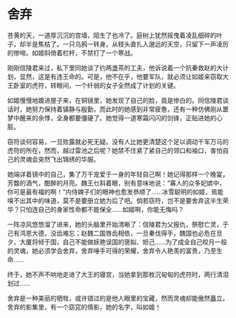 # 舍弃

苍黄的天，一道厚沉沉的宫墙，陌生了也冷了。庭树上犹然摇曳着凌乱细碎的叶子，却半是焦枯了。一只乌鸦一转身，从枝头直扎入邈远的天空，只留下一声凌厉的惨啼。如姬斜倚着栏杆，不禁打了一个寒战。 

刚刚信陵君来过，私下里同她谈了约两盏茶的工夫，他诉说着一个抗秦救赵的大计划，显然，这是有违王命的。可是，他不在乎，他要军队，就必须让如姬来窃取大王卧室的虎符，转眼间，一个纤弱的女子全然成了计划的关键。 

如姬慢慢地踱进屋子来，在铜镜里，她发现了自己的脸，竟是惨白的。同信陵君谈话时，她努力保持着镇静与殷勤，而此时的她感到非常疲惫，还有一种仿佛刚从噩梦中醒来的余悸，全身都要僵硬了。她觉得一道寒霜闪闪的剑锋，正贴进她的心脏。 

窃符谈何容易，一旦败露就必死无疑。没有人比她更清楚这个足以调动千军万马的虎符的所在，然而，越过雷池之后呢？她禁不住紧了紧自己的领口和袖口，害怕自己的灵魂会突然飞出锦绣的华服。 

她端详着镜中的自己，集了万千宠爱于一身的年轻自己啊！她记得那样一个晚宴，芳馥的酒气，酣醉的月亮。魏王乜斜着眼，别有意味地说：“寡人的众多妃嫔中，你可是最有福的啊！”内侍婢子们的眼神也愈发恭顺了……冰雪聪明的如姬，焉能嗅不出其中的味道，莫不是要册立她为后了吧。倘若窃符，岂不是要舍弃这半生荣华？只怕连自己的身家性命都不能保全……如姬啊，你能无悔吗？ 

一阵凉风悠悠溜了进来，她的头脑里开始清晰了：信陵君为父报仇，祭慰亡灵，于己有鸿恩大德，没齿难忘；赵魏二国唇齿相依，一旦秦伐得手，魏国也必危在旦夕，大厦将倾于国，自己不能做妖艳误国的褒姒、妲己……为了成全自己皎月一般的灵魂，她必须学会舍弃，舍弃唾手可得的荣耀，舍弃令人艳羡的富贵，乃至生命…… 

终于，她不声不响地走进了大王的寝宫，当她拿到那枚沉甸甸的虎符时，两行清泪划过…… 

舍弃是一种美丽的牺牲，或许错过的是他人眼里的宝藏，然而灵魂却能傲然矗立。舍弃的影集里，有一个窈窕的倩影，她的名字，叫如姬！